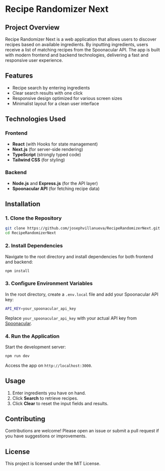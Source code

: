 # Recipe Randomizer Next

## Project Overview

Recipe Randomizer Next is a web application that allows users to discover recipes based on available ingredients. By inputting ingredients, users receive a list of matching recipes from the Spoonacular API. The app is built with modern frontend and backend technologies, delivering a fast and responsive user experience.

## Features

- Recipe search by entering ingredients
- Clear search results with one click
- Responsive design optimized for various screen sizes
- Minimalist layout for a clean user interface

## Technologies Used

### Frontend

- **React** (with Hooks for state management)
- **Next.js** (for server-side rendering)
- **TypeScript** (strongly typed code)
- **Tailwind CSS** (for styling)

### Backend

- **Node.js** and **Express.js** (for the API layer)
- **Spoonacular API** (for fetching recipe data)

## Installation

### 1. Clone the Repository

```bash
git clone https://github.com/josephvillanueva/RecipeRandomizerNext.git
cd RecipeRandomizerNext
```

### 2. Install Dependencies

Navigate to the root directory and install dependencies for both frontend and backend:

```bash
npm install
```

### 3. Configure Environment Variables

In the root directory, create a `.env.local` file and add your Spoonacular API key:

```bash
API_KEY=your_spoonacular_api_key
```

Replace `your_spoonacular_api_key` with your actual API key from [Spoonacular](https://spoonacular.com/food-api).

### 4. Run the Application

Start the development server:

```bash
npm run dev
```

Access the app on `http://localhost:3000`.

## Usage

1. Enter ingredients you have on hand.
2. Click **Search** to retrieve recipes.
3. Click **Clear** to reset the input fields and results.

## Contributing

Contributions are welcome! Please open an issue or submit a pull request if you have suggestions or improvements.

## License

This project is licensed under the MIT License.
